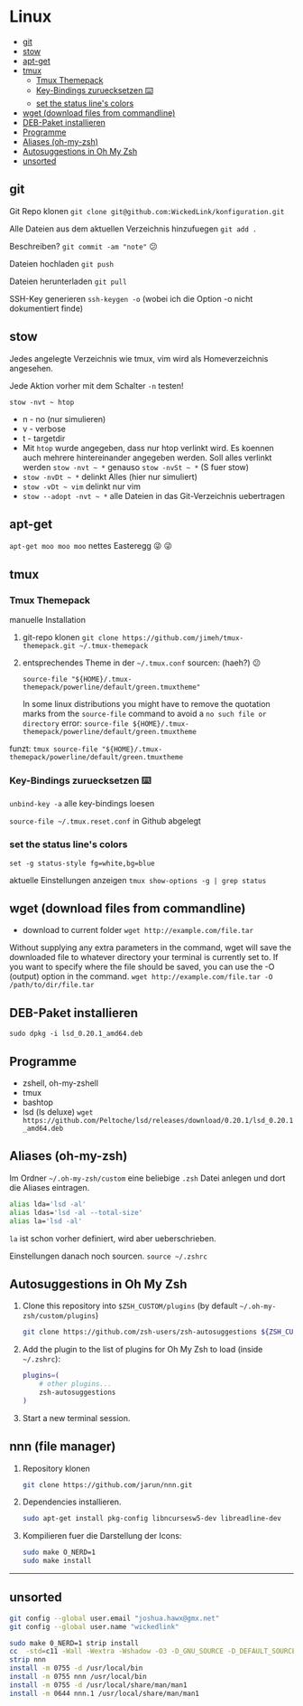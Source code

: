 # Linux 

<!-- TOC -->
- [git](#git)
- [stow](#stow)
- [apt-get](#apt-get)
- [tmux](#tmux)
    - [Tmux Themepack](#tmux-themepack)
    - [Key-Bindings zuruecksetzen ⌨️](#key-bindings-zuruecksetzen-️)
    - [set the status line's colors](#set-the-status-lines-colors)
- [wget (download files from commandline)](#wget-download-files-from-commandline)
- [DEB-Paket installieren](#deb-paket-installieren)
- [Programme](#programme)
- [Aliases (oh-my-zsh)](#aliases-oh-my-zsh)
- [Autosuggestions in Oh My Zsh](#autosuggestions-in-oh-my-zsh)
- [unsorted](#unsorted)
<!-- /TOC -->


## git

Git Repo klonen `git clone git@github.com:WickedLink/konfiguration.git`

Alle Dateien aus dem aktuellen Verzeichnis hinzufuegen `git add .`

Beschreiben? `git commit -am "note"` :confused:

Dateien hochladen `git push`

Dateien herunterladen `git pull`

SSH-Key generieren `ssh-keygen -o` (wobei ich die Option -o nicht dokumentiert finde)

## stow

Jedes angelegte Verzeichnis wie tmux, vim wird als Homeverzeichnis angesehen.

Jede Aktion vorher mit dem Schalter `-n` testen!

`stow -nvt ~ htop`
- n - no (nur simulieren)
- v - verbose
- t - targetdir
- Mit `htop` wurde angegeben, dass nur htop verlinkt wird. Es koennen auch mehrere hintereinander angegeben werden. Soll alles verlinkt werden `stow -nvt ~ *` genauso `stow -nvSt ~ *` (S fuer stow)
- `stow -nvDt ~ *` delinkt Alles (hier nur simuliert)
- `stow -vDt ~ vim` delinkt nur vim
- `stow --adopt -nvt ~ *` alle Dateien in das Git-Verzeichnis uebertragen

## apt-get

`apt-get moo moo moo` nettes Easteregg 😜 :stuck_out_tongue_winking_eye:

## tmux

### Tmux Themepack

manuelle Installation

1. git-repo klonen `git clone https://github.com/jimeh/tmux-themepack.git ~/.tmux-themepack`
2. entsprechendes Theme in der `~/.tmux.conf` sourcen: (haeh?) :confused:

    `source-file "${HOME}/.tmux-themepack/powerline/default/green.tmuxtheme"`

    In some linux distributions you might have to remove the quotation marks
    from the `source-file` command to avoid a `no such file or directory` error: `source-file ${HOME}/.tmux-themepack/powerline/default/green.tmuxtheme`

funzt: `tmux source-file "${HOME}/.tmux-themepack/powerline/default/green.tmuxtheme`

### Key-Bindings zuruecksetzen ⌨️

`unbind-key -a` alle key-bindings loesen

`source-file ~/.tmux.reset.conf` in Github abgelegt

### set the status line's colors
`set -g status-style fg=white,bg=blue`

aktuelle Einstellungen anzeigen `tmux show-options -g | grep status`

## wget (download files from commandline)

- download to current folder `wget http://example.com/file.tar`

Without supplying any extra parameters in the command, wget will save the downloaded file to whatever directory your terminal is currently set to. If you want to specify where the file should be saved, you can use the -O (output) option in the command. `wget http://example.com/file.tar -O /path/to/dir/file.tar`

## DEB-Paket installieren

`sudo dpkg -i lsd_0.20.1_amd64.deb`

## Programme

- zshell, oh-my-zshell
- tmux
- bashtop
- lsd (ls deluxe) `wget https://github.com/Peltoche/lsd/releases/download/0.20.1/lsd_0.20.1_amd64.deb`

## Aliases (oh-my-zsh)

Im Ordner `~/.oh-my-zsh/custom` eine beliebige `.zsh` Datei anlegen und dort die Aliases eintragen.

```sh
alias lda='lsd -al'  
alias ldas='lsd -al --total-size' 
alias la='lsd -al'
```

`la` ist schon vorher definiert, wird aber ueberschrieben.

Einstellungen danach noch sourcen. `source ~/.zshrc`

## Autosuggestions in Oh My Zsh

1. Clone this repository into `$ZSH_CUSTOM/plugins` (by default `~/.oh-my-zsh/custom/plugins`)

    ```sh
    git clone https://github.com/zsh-users/zsh-autosuggestions ${ZSH_CUSTOM:-~/.oh-my-zsh/custom}/plugins/zsh-autosuggestions
    ```

2. Add the plugin to the list of plugins for Oh My Zsh to load (inside `~/.zshrc`):

    ```sh
    plugins=( 
        # other plugins...
        zsh-autosuggestions
    )
    ```

3. Start a new terminal session.

## nnn (file manager)

1. Repository klonen

    ```sh
    git clone https://github.com/jarun/nnn.git
    ```

2. Dependencies installieren.

    ```sh 
    sudo apt-get install pkg-config libncursesw5-dev libreadline-dev
    ``` 

3. Kompilieren fuer die Darstellung der Icons:

    ```sh
    sudo make O_NERD=1
    sudo make install
    ```


---

## unsorted 

```sh
git config --global user.email "joshua.hawx@gmx.net"
git config --global user.name "wickedlink"
```

```sh
sudo make 0_NERD=1 strip install
cc  -std=c11 -Wall -Wextra -Wshadow -O3 -D_GNU_SOURCE -D_DEFAULT_SOURCE -I/usr/include/ncursesw  -o nnn  src/nnn.c -lreadline -lncursesw -ltinfo -lpthread
strip nnn
install -m 0755 -d /usr/local/bin
install -m 0755 nnn /usr/local/bin
install -m 0755 -d /usr/local/share/man/man1
install -m 0644 nnn.1 /usr/local/share/man/man1
```
